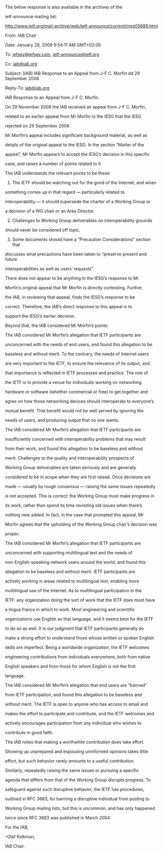 
The below response is also available in the archives of the  

ietf-announce mailing list:


http://www.ietf.org/mail-archive/web/ietf-announce/current/msg05689.html


From: IAB Chair  

Date: January 28, 2009 9:54:11 AM GMT+02:00  

To: jefsey@jefsey.com, ietf-announce@ietf.org  

Cc: iab@iab.org  

Subject: [IAB] IAB Response to an Appeal from J-F C. Morfin dd 29 September 2008  

Reply-To: iab@iab.org


IAB Response to an Appeal from J-F C. Morfin.


On 29 November 2008 the IAB received an appeal from J-F C. Morfin,  

related to an earlier appeal from Mr Morfin to the IESG that the IESG  

rejected on 29 September 2008.


Mr Morfin’s appeal includes significant background material, as well as  

details of the original appeal to the IESG. In the section “Matter of the  

appeal”, Mr Morfin appears to accept the IESG’s decision in this specific  

case, and raises a number of points related to it.


The IAB understands the relevant points to be these:


1. The IETF should be watching out for the good of the Internet, and when  

something comes up in that regard — particularly related to  

interoperability — it should supersede the charter of a Working Group or  

a decision of a WG chair or an Area Director.


2. Challenges to Working Group deliverables on interoperability grounds  

should never be considered off topic.


3. Some documents should have a “Precaution Considerations” section that  

discusses what precautions have been taken to “preserve present and future  

interoperabilities as well as users’ requests”.


There does not appear to be anything in the IESG’s response to Mr  

Morfin’s original appeal that Mr Morfin is directly contesting. Further,  

the IAB, in reviewing that appeal, finds the IESG’s response to be  

correct. Therefore, the IAB’s direct response to this appeal is to  

support the IESG’s earlier decision.


Beyond that, the IAB considered Mr Morfin’s points:


The IAB considered Mr Morfin’s allegation that IETF participants are  

unconcerned with the needs of end users, and found this allegation to be  

baseless and without merit. To the contrary, the needs of Internet users  

are very important to the IETF, to ensure the relevance of its output, and  

that importance is reflected in IETF processes and practice. The role of  

the IETF is to provide a venue for individuals working on networking  

hardware or software (whether commercial or free) to get together and  

agree on how those networking devices should interoperate to everyone’s  

mutual benefit. That benefit would not be well served by ignoring the  

needs of users, and producing output that no one wants.


The IAB considered Mr Morfin’s allegation that IETF participants are  

insufficiently concerned with interoperability problems that may result  

from their work, and found this allegation to be baseless and without  

merit. Challenges to the quality and interoperability prospects of  

Working Group deliverables are taken seriously and are generally  

considered to be in scope when they are first raised. Once decisions are  

made — usually by rough consensus — raising the same issues repeatedly  

is not accepted. This is correct: the Working Group must make progress in  

its work, rather than spend its time revisiting old issues when there’s  

nothing new added. In fact, in the case that prompted this appeal, Mr  

Morfin agrees that the upholding of the Working Group chair’s decision was  

proper.


The IAB considered Mr Morfin’s allegation that IETF participants are  

unconcerned with supporting multilingual text and the needs of  

non-English-speaking network users around the world, and found this  

allegation to be baseless and without merit. IETF participants are  

actively working in areas related to multilingual text, enabling more  

multilingual use of the Internet. As to multilingual participation in the  

IETF: any organization doing the sort of work that the IETF does must have  

a lingua franca in which to work. Most engineering and scientific  

organizations use English as that language, and it seems best for the IETF  

to do so as well. It is our judgment that IETF participants generally do  

make a strong effort to understand those whose written or spoken English  

skills are imperfect. Being a worldwide organization, the IETF welcomes  

engineering contributions from individuals everywhere, both from native  

English speakers and from those for whom English is not the first  

language.


The IAB considered Mr Morfin’s allegation that end users are “banned”  

from IETF participation, and found this allegation to be baseless and  

without merit. The IETF is open to anyone who has access to email and  

makes the effort to participate and contribute, and the IETF welcomes and  

actively encourages participation from any individual who wishes to  

contribute in good faith.


The IAB notes that making a worthwhile contribution does take effort.  

Showing up unprepared and espousing uninformed opinions takes little  

effort, but such behavior rarely amounts to a useful contribution.  

Similarly, repeatedly raising the same issues or pursuing a specific  

agenda that differs from that of the Working Group disrupts progress. To  

safeguard against such disruptive behavior, the IETF has procedures,  

outlined in RFC 3683, for banning a disruptive individual from posting to  

Working Group mailing lists, but this is uncommon, and has only happened  

twice since RFC 3683 was published in March 2004.


For the IAB,


–Olaf Kolkman,  

 IAB Chair.


